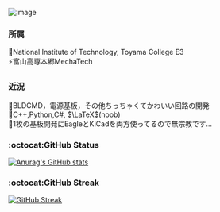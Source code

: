 ![image](https://user-images.githubusercontent.com/80198387/208288655-420143b1-5ae1-4221-a36f-430b0db92d70.png)

### 所属
🔭National Institute of Technology, Toyama College E3<br>
⚡富山高専本郷MechaTech

### 近況
🌱BLDCMD，電源基板，その他ちっちゃくてかわいい回路の開発<br>
💬C++,Python,C#, $\LaTeX$(noob)<br>
🤔1枚の基板開発にEagleとKiCadを両方使ってるので無宗教です...

### :octocat:GitHub Status<br>
[![Anurag's GitHub stats](https://github-readme-stats.vercel.app/api?username=issaimaru&theme=tokyonight)](https://github.com/issaimaru/github-readme-stats)

### :octocat:GitHub Streak<br>
[![GitHub Streak](http://github-readme-streak-stats.herokuapp.com?user=issaimaru&theme=tokyonight&hide_border=true)](https://git.io/streak-stats)<br>

<!--
**Issaimaru/Issaimaru** is a ✨ _special_ ✨ repository because its `README.md` (this file) appears on your GitHub profile.

Here are some ideas to get you started:

- 🔭 I’m currently working on ...
- 🌱 I’m currently learning ...
- 👯 I’m looking to collaborate on ...
- 🤔 I’m looking for help with ...
- 💬 Ask me about ...
- 📫 How to reach me: ...
- 😄 Pronouns: ...
- ⚡ Fun fact: ...
-->
